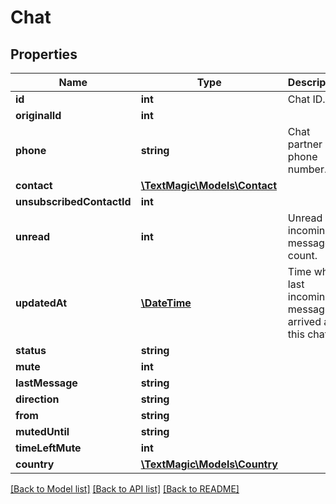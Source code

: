 # Chat

## Properties
Name | Type | Description | Notes
------------ | ------------- | ------------- | -------------
**id** | **int** | Chat ID. | 
**originalId** | **int** |  | 
**phone** | **string** | Chat partner phone number. | 
**contact** | [**\TextMagic\Models\Contact**](Contact.md) |  | 
**unsubscribedContactId** | **int** |  | 
**unread** | **int** | Unread incoming messages count. | 
**updatedAt** | [**\DateTime**](\DateTime.md) | Time when last incoming message arrived at this chat. | 
**status** | **string** |  | 
**mute** | **int** |  | 
**lastMessage** | **string** |  | 
**direction** | **string** |  | 
**from** | **string** |  | 
**mutedUntil** | **string** |  | 
**timeLeftMute** | **int** |  | 
**country** | [**\TextMagic\Models\Country**](Country.md) |  | 

[[Back to Model list]](../README.md#documentation-for-models) [[Back to API list]](../README.md#documentation-for-api-endpoints) [[Back to README]](../README.md)


